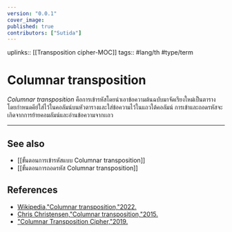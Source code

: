 ```yaml
---
version: "0.0.1"
cover_image:
published: true
contributors: ["Sutida"]
---
```

uplinks:: [[Transposition cipher-MOC]]
tags:: #lang/th #type/term 

# Columnar transposition
*Columnar transposition* คือการเข้ารหัสโดยนำเอาข้อความต้นฉบับมาจัดเรียงใหม่เป็นตาราง โดยกำหนดคีย์ใส่ไว้ในคอลัมน์บนหัวตารางและใส่ข้อความไว้ในแถวใต้คอลัมน์ การเข้าและถอดรหัสจะเกิดจากการย้ายคอมลัมน์และอ่านข้อความจากเเถว

---
## See also
- [[ขั้นตอนการเข้ารหัสแบบ Columnar transposition]]
- [[ขั้นตอนการถอดรหัส Columnar transposition]]
## References
- [Wikipedia,"Columnar transposition,"2022.](https://en.wikipedia.org/wiki/Transposition_cipher#Columnar_transposition)
- [Chris Christensen,"Columnar transposition,"2015.](https://www.nku.edu/~christensen/1402%20Columnar%20transposition.pdf)
- ["Columnar Transposition Cipher,"2019.](https://www.geeksforgeeks.org/columnar-transposition-cipher/)